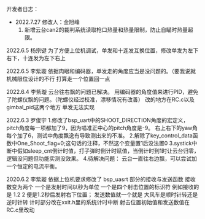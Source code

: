 开发者日志：
- 2022.7.27 修改人：金旭峰
    1. 新增云台can2的裁判系统读取枪口热量和热量限制，防止自瞄时热量超限。
    
2022.6.5 杨宗键
为了方便上位机调试，单发和十连发互换位置，修改单发为左下右下，十连发为左下右上


2022.6.5 李紫璇
依据肉眼和编码器，单发走的角度应当是没问题的。（要我说就机械限位设计的不行
打算走一个位置回一点


2022.6.4 李紫璇
云台往右飘的问题已解决。
用编码器的角度值来进行PID，避免了陀螺仪飘的问题。（陀螺仪经过校准，漂移情况有改善）
改的地方在RC.c以及gimbal_pid这两个地方
单发无法实现

2022.6.3 罗俊宇
1.修改了bsp_uart中的SHOOT_DIRECTION角度的宏定义，pitch角度每一项都加了9，因为喵准正中心的pitch角度是-9。
右上右下的yaw角每个加了6，测试中角度飘逸有导致测出来的不准。
2.解除了key_control_data函数中One_Shoot_flag=0;这句话的注释，不然这个变量置1后没法置0
3.systick中断中假如sleep_cnt倒计时值，打子弹时倒计时赋值，当倒计时到1时让云台归零，逻辑没问题但功能实测没效果。
4.待解决问题：
云台一直往右边飘，可以尝试加一个恒定的电流平衡。


2020.6.2 李紫璇
依据上位机要求修改了 bsp_uasrt 部分的接收与发送函数 接收数变为两个 一个是发射时间以秒为单位 一个是四个射击位置的标识符
例如接收的是 1.2 2 便是1.2秒后发射右下位置；   发送数值就一个就是 大风车是顺时针转还是逆时针转
计时部分改在xxit.h里的系统计时中断  射击位置初始值和发送数值在RC.c里改动   
